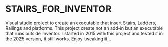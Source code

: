 # STAIRS_FOR_INVENTOR
Visual studio project to create an executable that insert Stairs, Ladders, Railings and platforms.
This project create not an add-in but an executable that runs outside Inventor.
I started in 2015 with this project and tested it in the 2025 version, it still works.
Enjoy tweaking it...
